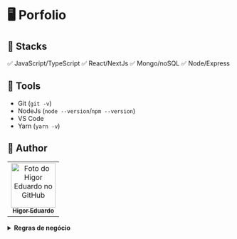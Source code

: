 # :desktop_computer: Porfolio

## :briefcase: Stacks

✅ JavaScript/TypeScript
✅ React/NextJs
✅ Mongo/noSQL
✅ Node/Express

## :hammer: Tools

- Git (`git -v`)
- NodeJs (`node --version`/`npm --version`)
- VS Code
- Yarn (`yarn -v`)

## :unicorn: Author

<table>
  <tr>
    <td align="center">
      <a href="https://github.com/bhigoreduardo">
        <img src="https://avatars.githubusercontent.com/u/96431991?v=4" width="100px;" alt="Foto do Higor Eduardo no GitHub"/><br>
        <sub>
          <b>Higor Eduardo</b>
        </sub>
      </a>
    </td>
  </tr>
</table>

<details>
<summary><b>Regras de negócio</b></summary>

### :scroll: Ideias

## Ecommerce

- **Calçados**
- **Roupas**
- **Lanhonetes**
- **Pet Shop:**
- **Mercado:**
  
## Sistema

- **Gestão Loja**
- **Gestão Auto Peças**
- **Gestão Mercado**

## Institucional

- **Chat/Gestão conteúdo**
